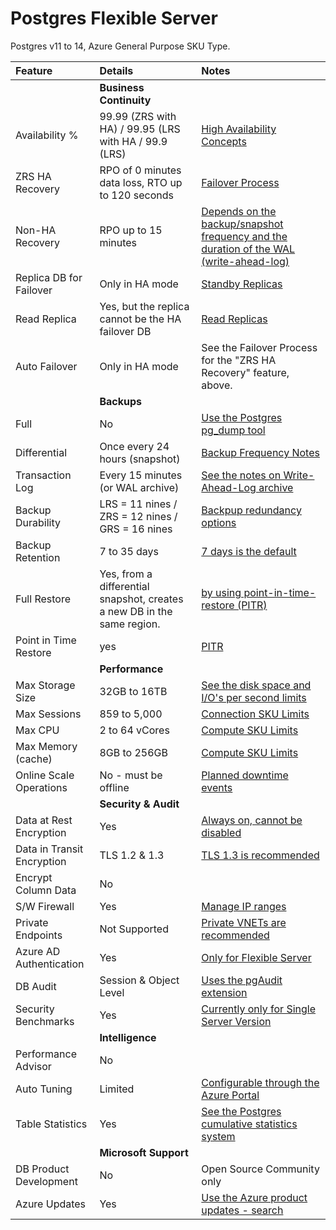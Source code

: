 
# Postgres Flexible Server
Postgres v11 to 14, Azure General Purpose SKU Type.


| Feature | Details | Notes |
|:-------------|:--------------|:-------|
| |**Business Continuity** |
| Availability % | 99.99 (ZRS with HA) / 99.95 (LRS with HA / 99.9 (LRS)  | [High Availability Concepts](https://learn.microsoft.com/en-gb/azure/postgresql/flexible-server/concepts-high-availability)  |
| ZRS HA Recovery | RPO of 0 minutes data loss, RTO up to 120 seconds | [Failover Process](https://learn.microsoft.com/en-gb/azure/postgresql/flexible-server/concepts-high-availability#failover-process---unplanned-downtimes) |
| Non-HA Recovery | RPO up to 15 minutes | [Depends on the backup/snapshot frequency and the duration of the WAL (write-ahead-log)](https://learn.microsoft.com/en-gb/azure/postgresql/flexible-server/concepts-backup-restore#backup-frequency) |
| Replica DB for Failover | Only in HA mode | [Standby Replicas](https://learn.microsoft.com/en-gb/azure/postgresql/flexible-server/concepts-high-availability#high-availability---limitations) |
| Read Replica | Yes, but the replica cannot be the HA failover DB | [Read Replicas](https://learn.microsoft.com/en-gb/azure/postgresql/flexible-server/concepts-read-replicas) |
| Auto Failover | Only in HA mode  | See the Failover Process for the "ZRS HA Recovery" feature, above. |
| | **Backups** |
| Full | No  | [Use the Postgres pg_dump tool](https://learn.microsoft.com/en-gb/azure/postgresql/migrate/how-to-migrate-using-dump-and-restore)  |
| Differential | Once every 24 hours (snapshot) | [Backup Frequency Notes](https://learn.microsoft.com/en-gb/azure/postgresql/flexible-server/concepts-backup-restore#backup-frequency) |
| Transaction Log | Every 15 minutes (or WAL archive) | [See the notes on Write-Ahead-Log archive](https://learn.microsoft.com/en-us/azure/postgresql/flexible-server/concepts-backup-restore#backup-overview) |
| Backup Durability | LRS = 11 nines / ZRS = 12 nines / GRS = 16 nines | [Backpup redundancy options](https://learn.microsoft.com/en-gb/azure/postgresql/flexible-server/concepts-backup-restore#backup-redundancy-options) |
| Backup Retention | 7 to 35 days | [7 days is the default](https://learn.microsoft.com/en-gb/azure/postgresql/flexible-server/concepts-backup-restore#backup-retention) |
| Full Restore | Yes, from a differential snapshot, creates a new DB in the same region. | [by using point-in-time-restore (PITR)](https://learn.microsoft.com/en-gb/azure/postgresql/flexible-server/concepts-backup-restore#point-in-time-recovery) |
| Point in Time Restore | yes | [PITR](https://learn.microsoft.com/en-gb/azure/postgresql/flexible-server/concepts-backup-restore#point-in-time-recovery) |
| | **Performance** |
| Max Storage Size | 32GB to 16TB  | [See the disk space and I/O's per second limits](https://learn.microsoft.com/en-gb/azure/postgresql/flexible-server/concepts-compute-storage#storage)  |
| Max Sessions | 859 to 5,000 | [Connection SKU Limits](https://learn.microsoft.com/en-gb/azure/postgresql/flexible-server/concepts-limits#maximum-connections) |
| Max CPU | 2 to 64 vCores | [Compute SKU Limits](https://learn.microsoft.com/en-gb/azure/postgresql/flexible-server/concepts-compute-storage#compute-tiers-vcores-and-server-types) |
| Max Memory (cache) | 8GB to 256GB | [Compute SKU Limits](https://learn.microsoft.com/en-gb/azure/postgresql/flexible-server/concepts-compute-storage#compute-tiers-vcores-and-server-types) |
| Online Scale Operations | No - must be offline | [Planned downtime events](https://learn.microsoft.com/en-gb/azure/postgresql/flexible-server/concepts-business-continuity#planned-downtime-events) |
| | **Security & Audit** |
| Data at Rest Encryption | Yes | [Always on, cannot be disabled](https://learn.microsoft.com/en-gb/azure/postgresql/flexible-server/concepts-security#information-protection-and-encryption) |
| Data in Transit Encryption | TLS 1.2 & 1.3  | [TLS 1.3 is recommended](https://learn.microsoft.com/en-gb/azure/postgresql/flexible-server/concepts-networking#tls-and-ssl) |
| Encrypt Column Data | No | |
| S/W Firewall | Yes | [Manage IP ranges](https://learn.microsoft.com/en-gb/azure/postgresql/flexible-server/concepts-firewall-rules) |
| Private Endpoints | Not Supported | [Private VNETs are recommended](https://learn.microsoft.com/en-gb/azure/postgresql/flexible-server/concepts-networking) |
| Azure AD Authentication | Yes | [Only for Flexible Server](https://learn.microsoft.com/en-gb/azure/postgresql/flexible-server/concepts-azure-ad-authentication) |
| DB Audit | Session & Object Level | [Uses the pgAudit extension](https://learn.microsoft.com/en-gb/azure/postgresql/flexible-server/concepts-audit) |
| Security Benchmarks | Yes | [Currently only for Single Server Version](https://learn.microsoft.com/en-us/security/benchmark/azure/baselines/postgresql-security-baseline) |
| | **Intelligence** |
| Performance Advisor | No |  |
| Auto Tuning | Limited | [Configurable through the Azure Portal](https://learn.microsoft.com/en-gb/azure/postgresql/flexible-server/concepts-intelligent-tuning)  |
| Table Statistics | Yes | [See the Postgres cumulative statistics system](https://www.postgresql.org/docs/current/monitoring-stats.html#MONITORING-STATS-SETUP) |
| | **Microsoft Support** |
| DB Product Development | No | Open Source Community only |
| Azure Updates | Yes | [Use the Azure product updates - search](https://azure.microsoft.com/en-gb/updates/?category=databases&query=postgresql) |